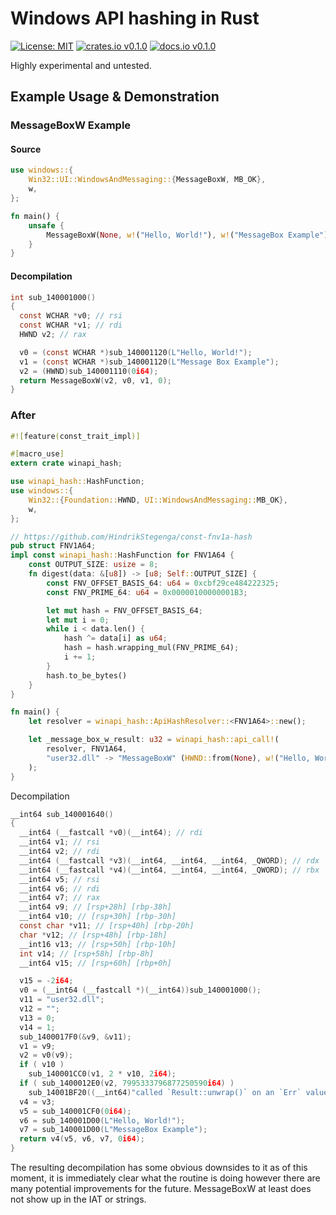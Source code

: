 # Windows API hashing in Rust

[![License: MIT](https://img.shields.io/badge/License-MIT-yellow.svg)](https://opensource.org/licenses/MIT)
[![crates.io v0.1.0](https://img.shields.io/crates/v/winapi-hash)](https://crates.io/crates/winapi-hash)
[![docs.io v0.1.0](https://img.shields.io/docsrs/winapi-hash)](https://docs.rs/crate/winapi-hash/)

Highly experimental and untested.

## Example Usage & Demonstration
### MessageBoxW Example
#### Source
```rust
use windows::{
    Win32::UI::WindowsAndMessaging::{MessageBoxW, MB_OK},
    w,
};

fn main() {
    unsafe {
        MessageBoxW(None, w!("Hello, World!"), w!("MessageBox Example"), MB_OK);
    }
}
```
#### Decompilation
```c
int sub_140001000()
{
  const WCHAR *v0; // rsi
  const WCHAR *v1; // rdi
  HWND v2; // rax

  v0 = (const WCHAR *)sub_140001120(L"Hello, World!");
  v1 = (const WCHAR *)sub_140001120(L"Message Box Example");
  v2 = (HWND)sub_140001110(0i64);
  return MessageBoxW(v2, v0, v1, 0);
}
```
### After
```rust
#![feature(const_trait_impl)]

#[macro_use]
extern crate winapi_hash;

use winapi_hash::HashFunction;
use windows::{
    Win32::{Foundation::HWND, UI::WindowsAndMessaging::MB_OK},
    w,
};

// https://github.com/HindrikStegenga/const-fnv1a-hash
pub struct FNV1A64;
impl const winapi_hash::HashFunction for FNV1A64 {
    const OUTPUT_SIZE: usize = 8;
    fn digest(data: &[u8]) -> [u8; Self::OUTPUT_SIZE] {
        const FNV_OFFSET_BASIS_64: u64 = 0xcbf29ce484222325;
        const FNV_PRIME_64: u64 = 0x00000100000001B3;

        let mut hash = FNV_OFFSET_BASIS_64;
        let mut i = 0;
        while i < data.len() {
            hash ^= data[i] as u64;
            hash = hash.wrapping_mul(FNV_PRIME_64);
            i += 1;
        }
        hash.to_be_bytes()
    }
}

fn main() {
    let resolver = winapi_hash::ApiHashResolver::<FNV1A64>::new();

    let _message_box_w_result: u32 = winapi_hash::api_call!(
        resolver, FNV1A64,
        "user32.dll" -> "MessageBoxW" (HWND::from(None), w!("Hello, World!"), w!("MessageBox Example"), MB_OK)
    );
}
```
Decompilation
```c
__int64 sub_140001640()
{
  __int64 (__fastcall *v0)(__int64); // rdi
  __int64 v1; // rsi
  __int64 v2; // rdi
  __int64 (__fastcall *v3)(__int64, __int64, __int64, _QWORD); // rdx
  __int64 (__fastcall *v4)(__int64, __int64, __int64, _QWORD); // rbx
  __int64 v5; // rsi
  __int64 v6; // rdi
  __int64 v7; // rax
  __int64 v9; // [rsp+28h] [rbp-38h]
  __int64 v10; // [rsp+30h] [rbp-30h]
  const char *v11; // [rsp+40h] [rbp-20h]
  char *v12; // [rsp+48h] [rbp-18h]
  __int16 v13; // [rsp+50h] [rbp-10h]
  int v14; // [rsp+58h] [rbp-8h]
  __int64 v15; // [rsp+60h] [rbp+0h]

  v15 = -2i64;
  v0 = (__int64 (__fastcall *)(__int64))sub_140001000();
  v11 = "user32.dll";
  v12 = "";
  v13 = 0;
  v14 = 1;
  sub_1400017F0(&v9, &v11);
  v1 = v9;
  v2 = v0(v9);
  if ( v10 )
    sub_140001CC0(v1, 2 * v10, 2i64);
  if ( sub_1400012E0(v2, 7995333796877250590i64) )
    sub_14001BF20((__int64)"called `Result::unwrap()` on an `Err` value");
  v4 = v3;
  v5 = sub_140001CF0(0i64);
  v6 = sub_140001D00(L"Hello, World!");
  v7 = sub_140001D00(L"MessageBox Example");
  return v4(v5, v6, v7, 0i64);
}
```
The resulting decompilation has some obvious downsides to it as of this moment, it is immediately clear what the routine is doing however there are many potential improvements for the future. MessageBoxW at least does not show up in the IAT or strings.